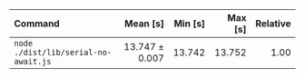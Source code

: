 | Command                              |       Mean [s] | Min [s] | Max [s] | Relative |
| :----------------------------------- | -------------: | ------: | ------: | -------: |
| `node ./dist/lib/serial-no-await.js` | 13.747 ± 0.007 |  13.742 |  13.752 |     1.00 |
